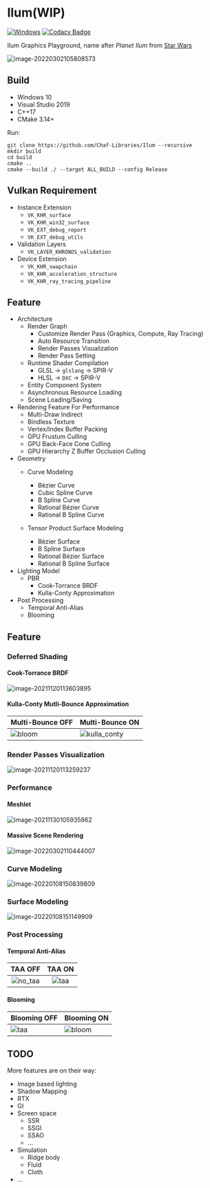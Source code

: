 # Ilum(WIP)

[![Windows](https://github.com/Chaf-Libraries/Ilum/actions/workflows/windows.yml/badge.svg)](https://github.com/Chaf-Libraries/Ilum/actions/workflows/windows.yml) [![Codacy Badge](https://app.codacy.com/project/badge/Grade/b0cb3a2729ee4be783dd5feb2cc67eb6)](https://www.codacy.com/gh/Chaf-Libraries/IlumEngine/dashboard?utm_source=github.com&amp;utm_medium=referral&amp;utm_content=Chaf-Libraries/IlumEngine&amp;utm_campaign=Badge_Grade)

Ilum Graphics Playground, name after *Planet Ilum* from [Star Wars](https://starwars.fandom.com/es/wiki/Ilum)

![image-20220302105808573](README/image-20220302105808573.png)

## Build

* Windows 10
* Visual Studio 2019
* C++17
* CMake 3.14+

Run:

```shell
git clone https://github.com/Chaf-Libraries/Ilum --recursive
mkdir build
cd build
cmake ..
cmake --build ./ --target ALL_BUILD --config Release
```

## Vulkan Requirement

* Instance Extension
  * `VK_KHR_surface`
  * `VK_KHR_win32_surface`
  * `VK_EXT_debug_report`
  * `VK_EXT_debug_utils`
* Validation Layers
  * `VK_LAYER_KHRONOS_validation`
* Device Extension
  * `VK_KHR_swapchain`
  * `VK_KHR_acceleration_structure`
  * `VK_KHR_ray_tracing_pipeline`

## Feature

* Architecture
  * Render Graph
    * Customize Render Pass (Graphics, Compute, Ray Tracing)
    * Auto Resource Transition
    * Render Passes Visualization
    * Render Pass Setting
  * Runtime Shader Compilation
    * GLSL -> `glslang` -> SPIR-V
    * HLSL -> `DXC` -> SPIR-V
  * Entity Component System
  * Asynchronous Resource Loading
  * Scene Loading/Saving
* Rendering Feature For Performance
  * Multi-Draw Indirect
  * Bindless Texture
  * Vertex/Index Buffer Packing
  * GPU Frustum Culling
  * GPU Back-Face Cone Culling
  * GPU Hierarchy Z Buffer Occlusion Culling
* Geometry
  * Curve Modeling
    * Bézier Curve
    * Cubic Spline Curve
    * B Spline Curve
    * Rational Bézier Curve
    * Rational B Spline Curve

  * Tensor Product Surface Modeling
    * Bézier Surface
    * B Spline Surface
    * Rational Bézier Surface
    * Rational B Spline Surface
* Lighting Model
  * PBR
    * Cook-Torrance BRDF
    * Kulla-Conty Approximation
* Post Processing
  * Temporal Anti-Alias
  * Blooming


## Feature

### Deferred Shading

#### Cook-Torrance BRDF

![image-20211120113603895](README/image-20211120113603895.png)

#### Kulla-Conty Mutli-Bounce Approximation

| Multi-Bounce OFF                          | Multi-Bounce ON                        |
| ----------------------------------------- | -------------------------------------- |
| ![bloom](README/bloom-16466384709971.png) | ![kulla_conty](README/kulla_conty.png) |

### Render Passes Visualization

![image-20211120113259237](README/image-20211120113259237.png)

### Performance

#### Meshlet

![image-20211130105935862](README/image-20211130105935862.png)

#### Massive Scene Rendering

![image-20220302110444007](README/image-20220302110444007.png)

### Curve Modeling

![image-20220108150839809](README/image-20220108150839809.png)

### Surface Modeling

![image-20220108151149909](README/image-20220108151149909.png)

### Post Processing

#### Temporal Anti-Alias

|           TAA OFF            |         TAA ON         |
| :--------------------------: | :--------------------: |
| ![no_taa](README/no_taa.png) | ![taa](README/taa.png) |

#### Blooming

| Blooming OFF           | Blooming ON                |
| ---------------------- | -------------------------- |
| ![taa](README/taa.png) | ![bloom](README/bloom.png) |



## TODO

More features are on their way:

* Image based lighting
* Shadow Mapping
* RTX
* GI
* Screen space
  * SSR
  * SSGI
  * SSAO
  * ...
* Simulation
  * Ridge body
  * Fluid
  * Cloth
* ...
